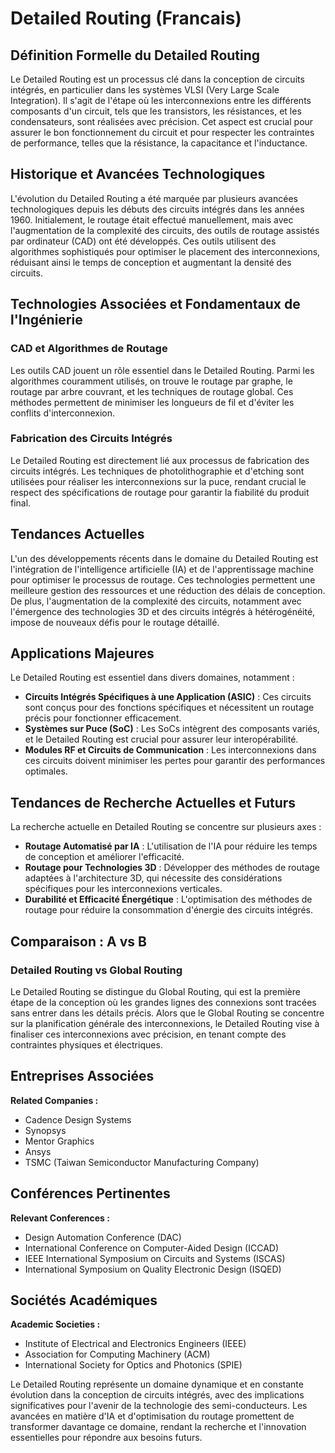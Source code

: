 # Detailed Routing (Francais)

## Définition Formelle du Detailed Routing

Le Detailed Routing est un processus clé dans la conception de circuits intégrés, en particulier dans les systèmes VLSI (Very Large Scale Integration). Il s'agit de l'étape où les interconnexions entre les différents composants d'un circuit, tels que les transistors, les résistances, et les condensateurs, sont réalisées avec précision. Cet aspect est crucial pour assurer le bon fonctionnement du circuit et pour respecter les contraintes de performance, telles que la résistance, la capacitance et l'inductance.

## Historique et Avancées Technologiques

L'évolution du Detailed Routing a été marquée par plusieurs avancées technologiques depuis les débuts des circuits intégrés dans les années 1960. Initialement, le routage était effectué manuellement, mais avec l'augmentation de la complexité des circuits, des outils de routage assistés par ordinateur (CAD) ont été développés. Ces outils utilisent des algorithmes sophistiqués pour optimiser le placement des interconnexions, réduisant ainsi le temps de conception et augmentant la densité des circuits.

## Technologies Associées et Fondamentaux de l'Ingénierie

### CAD et Algorithmes de Routage

Les outils CAD jouent un rôle essentiel dans le Detailed Routing. Parmi les algorithmes couramment utilisés, on trouve le routage par graphe, le routage par arbre couvrant, et les techniques de routage global. Ces méthodes permettent de minimiser les longueurs de fil et d'éviter les conflits d'interconnexion.

### Fabrication des Circuits Intégrés

Le Detailed Routing est directement lié aux processus de fabrication des circuits intégrés. Les techniques de photolithographie et d'etching sont utilisées pour réaliser les interconnexions sur la puce, rendant crucial le respect des spécifications de routage pour garantir la fiabilité du produit final.

## Tendances Actuelles

L'un des développements récents dans le domaine du Detailed Routing est l'intégration de l'intelligence artificielle (IA) et de l'apprentissage machine pour optimiser le processus de routage. Ces technologies permettent une meilleure gestion des ressources et une réduction des délais de conception. De plus, l'augmentation de la complexité des circuits, notamment avec l'émergence des technologies 3D et des circuits intégrés à hétérogénéité, impose de nouveaux défis pour le routage détaillé.

## Applications Majeures

Le Detailed Routing est essentiel dans divers domaines, notamment :

- **Circuits Intégrés Spécifiques à une Application (ASIC)** : Ces circuits sont conçus pour des fonctions spécifiques et nécessitent un routage précis pour fonctionner efficacement.
- **Systèmes sur Puce (SoC)** : Les SoCs intègrent des composants variés, et le Detailed Routing est crucial pour assurer leur interopérabilité.
- **Modules RF et Circuits de Communication** : Les interconnexions dans ces circuits doivent minimiser les pertes pour garantir des performances optimales.

## Tendances de Recherche Actuelles et Futurs

La recherche actuelle en Detailed Routing se concentre sur plusieurs axes :

- **Routage Automatisé par IA** : L'utilisation de l'IA pour réduire les temps de conception et améliorer l'efficacité.
- **Routage pour Technologies 3D** : Développer des méthodes de routage adaptées à l'architecture 3D, qui nécessite des considérations spécifiques pour les interconnexions verticales.
- **Durabilité et Efficacité Énergétique** : L'optimisation des méthodes de routage pour réduire la consommation d'énergie des circuits intégrés.

## Comparaison : A vs B

### Detailed Routing vs Global Routing

Le Detailed Routing se distingue du Global Routing, qui est la première étape de la conception où les grandes lignes des connexions sont tracées sans entrer dans les détails précis. Alors que le Global Routing se concentre sur la planification générale des interconnexions, le Detailed Routing vise à finaliser ces interconnexions avec précision, en tenant compte des contraintes physiques et électriques.

## Entreprises Associées

**Related Companies :** 
- Cadence Design Systems
- Synopsys
- Mentor Graphics
- Ansys
- TSMC (Taiwan Semiconductor Manufacturing Company)

## Conférences Pertinentes

**Relevant Conferences :**
- Design Automation Conference (DAC)
- International Conference on Computer-Aided Design (ICCAD)
- IEEE International Symposium on Circuits and Systems (ISCAS)
- International Symposium on Quality Electronic Design (ISQED)

## Sociétés Académiques

**Academic Societies :**
- Institute of Electrical and Electronics Engineers (IEEE)
- Association for Computing Machinery (ACM)
- International Society for Optics and Photonics (SPIE)

Le Detailed Routing représente un domaine dynamique et en constante évolution dans la conception de circuits intégrés, avec des implications significatives pour l'avenir de la technologie des semi-conducteurs. Les avancées en matière d'IA et d'optimisation du routage promettent de transformer davantage ce domaine, rendant la recherche et l'innovation essentielles pour répondre aux besoins futurs.
